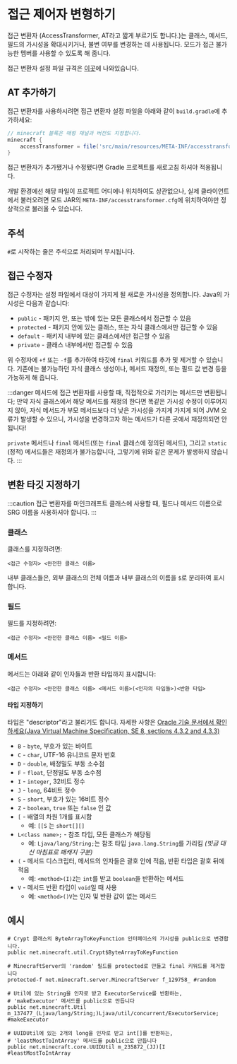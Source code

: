 접근 제어자 변형하기
===================

접근 변환자 (AccessTransformer, AT라고 짧게 부르기도 합니다.)는 클래스, 메서드, 필드의 가시성을 확대시키거나, 불변 여부를 변경하는 데 사용됩니다. 모드가 접근 불가능한 멤버를 사용할 수 있도록 해 줍니다.

접근 변환자 설정 파일 규격은 [이곳][specs]에 나와있습니다.

AT 추가하기
----------

접근 변환자를 사용하시려면 접근 변환자 설정 파일을 아래와 같이 `build.gradle`에 추가하세요:

```groovy
// minecraft 블록은 매핑 채널과 버전도 지정합니다.
minecraft {
    accessTransformer = file('src/main/resources/META-INF/accesstransformer.cfg')
}
```

접근 변환자가 추가됐거나 수정됐다면 Gradle 프로젝트를 새로고침 하셔야 적용됩니다.

개발 환경에선 해당 파일이 프로젝트 어디에나 위치하여도 상관없으나, 실제 클라이언트에서 불러오려면 모드 JAR의 `META-INF/accesstransformer.cfg`에 위치하여야만 정상적으로 불러올 수 있습니다.

주석
--------

`#`로 시작하는 줄은 주석으로 처리되며 무시됩니다.

접근 수정자
----------------

접근 수정자는 설정 파일에서 대상이 가지게 될 새로운 가시성을 정의합니다. Java의 가시성은 다음과 같습니다:

* `public` - 패키지 안, 또는 밖에 있는 모든 클래스에서 접근할 수 있음
* `protected` - 패키지 안에 있는 클래스, 또는 자식 클래스에서만 접근할 수 있음
* `default` - 패키지 내부에 있는 클래스에서만 접근할 수 있음
* `private` - 클래스 내부에서만 접근할 수 있음

위 수정자에 `+f` 또는 `-f`를 추가하여 타깃에 `final` 키워드를 추가 및 제거할 수 있습니다. 기존에는 불가능하던 자식 클래스 생성이나, 메서드 재정의, 또는 필드 값 변경 등을 가능하게 해 줍니다.

:::danger
메서드에 접근 변환자를 사용할 때, 직접적으로 가리키는 메서드만 변환됩니다; 만약 자식 클래스에서 해당 메서드를 재정의 한다면 똑같은 가시성 수정이 이루어지지 않아, 자식 메서드가 부모 메서드보다 더 낮은 가시성을 가지게 가지게 되어 JVM 오류가 발생할 수 있으니, 가시성을 변경하고자 하는 메서드가 다른 곳에서 재정의되면 안 됩니다!

`private` 메서드나 `final` 메서드(또는 `final` 클래스에 정의된 메서드), 그리고 `static` (정적) 메서드들은 재정의가 불가능합니다, 그렇기에 위와 같은 문제가 발생하지 않습니다.
:::

변환 타깃 지정하기
----------------------

:::caution
접근 변환자를 마인크래프트 클래스에 사용할 때, 필드나 메서드 이름으로 SRG 이름을 사용하셔야 합니다.
:::

### 클래스

클래스를 지정하려면:

```
<접근 수정자> <완전한 클래스 이름>
```

내부 클래스들은, 외부 클래스의 전체 이름과 내부 클래스의 이름을 `$`로 분리하여 표시합니다.

### 필드

필드를 지정하려면:

```
<접근 수정자> <완전한 클래스 이름> <필드 이름>
```

### 메서드

메서드는 아래와 같이 인자들과 반환 타입까지 표시합니다:

```
<접근 수정자> <완전한 클래스 이름> <메서드 이름>(<인자의 타입들>)<반환 타입>
```

#### 타입 지정하기

타입은 "descriptor"라고 불리기도 합니다. 자세한 사항은  [Oracle 기술 문서에서 확인하세요(Java Virtual Machine Specification, SE 8, sections 4.3.2 and 4.3.3)][jvmdescriptors]

* `B` - `byte`, 부호가 있는 바이트
* `C` - `char`, UTF-16 유니코드 문자 번호
* `D` - `double`, 배정밀도 부동 소수점
* `F` - `float`, 단정밀도 부동 소수점
* `I` - `integer`, 32비트 정수
* `J` - `long`, 64비트 정수
* `S` - `short`, 부호가 있는 16비트 정수
* `Z` - `boolean`, `true` 또는 `false` 인 값
* `[` - 배열의 차원 1개를 표시함
  * 예: `[[S` 는 `short[][]`
* `L<class name>;` - 참조 타입, 모든 클래스가 해당됨
  * 예: `Ljava/lang/String;`는 참조 타입 `java.lang.String`를 가리킴 _(빗금 대신 마침표로 패캐지 구분)_
* `(` - 메서드 디스크립터, 메서드의 인자들은 괄호 안에 적음, 반환 타입은 괄호 뒤에 적음
  * 예: `<method>(I)Z`는 `int`를 받고 `boolean`을 반환하는 메서드
* `V` - 메서드 반환 타입이 `void`일 때 사용
  * 예: `<method>()V`는 인자 및 반환 값이 없는 메서드

예시
--------

```
# Crypt 클래스의 ByteArrayToKeyFunction 인터페이스의 가시성을 public으로 변경합니다.
public net.minecraft.util.Crypt$ByteArrayToKeyFunction

# MinecraftServer의 'random' 필드를 protected로 만들고 final 키워드를 제거합니다
protected-f net.minecraft.server.MinecraftServer f_129758_ #random

# Util에 있는 String을 인자로 받고 ExecutorService를 반환하는,
# 'makeExecutor' 메서드를 public으로 만듭니다
public net.minecraft.Util m_137477_(Ljava/lang/String;)Ljava/util/concurrent/ExecutorService; #makeExecutor

# UUIDUtil에 있는 2개의 long을 인자로 받고 int[]를 반환하는,
# 'leastMostToIntArray' 메서드를 public으로 만듭니다
public net.minecraft.core.UUIDUtil m_235872_(JJ)[I #leastMostToIntArray
```

[specs]: https://github.com/neoforged/AccessTransformers/blob/main/FMLAT.md
[jvmdescriptors]: https://docs.oracle.com/javase/specs/jvms/se8/html/jvms-4.html#jvms-4.3.2
